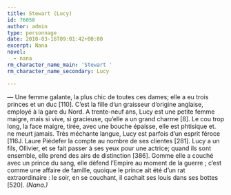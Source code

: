 ```yaml
---
title: Stewart (Lucy)
id: 76058
author: admin
type: personnage
date: 2010-03-16T09:01:42+00:00
excerpt: Nana
novel:
  - nana
rm_character_name_main: 'Stewart '
rm_character_name_secondary: Lucy

---
```

— Une femme galante, la plus chic de toutes ces dames; elle a eu trois princes et un duc [110]. C&rsquo;est la fille d&rsquo;un graisseur d&rsquo;origine anglaise, employé à la gare du Nord. A trente-neuf ans, Lucy est une petite femme maigre, mais si vive, si gracieuse, qu&rsquo;elle a un grand charme [8]. Le cou trop long, la face maigre, tirée, avec une bouche épaisse, elle est phtisique et. ne meurt jamais. Très méchante langue, Lucy est parfois d&rsquo;un esprit féroce [116J. Laure Piédefer la compte au nombre de ses clientes [281]. Lucy a un fils, Ollivier, et se fait passer à ses yeux pour une actrice; quand ils sont ensemble, elle prend des airs de distinction [386]. Gomme elle a couché avec un prince du sang, elle défend l&rsquo;Empire au moment de la guerre ; c&rsquo;est comme une affaire de famille, quoique le prince ait été d&rsquo;un rat extraordinaire : le soir, en se couchant, il cachait ses louis dans ses bottes [520]. _(Nana.)_
